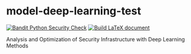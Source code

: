 # model-deep-learning-test

[![Bandit Python Security Check](https://github.com/devsecfranklin/model-graph-neural-net/actions/workflows/bandit.yml/badge.svg)](https://github.com/devsecfranklin/model-graph-neural-net/actions/workflows/bandit.yml) [![Build LaTeX document](https://github.com/devsecfranklin/model-graph-neural-net/actions/workflows/latex.yml/badge.svg)](https://github.com/devsecfranklin/model-graph-neural-net/actions/workflows/latex.yml)

Analysis and Optimization of Security Infrastructure with Deep Learning Methods

